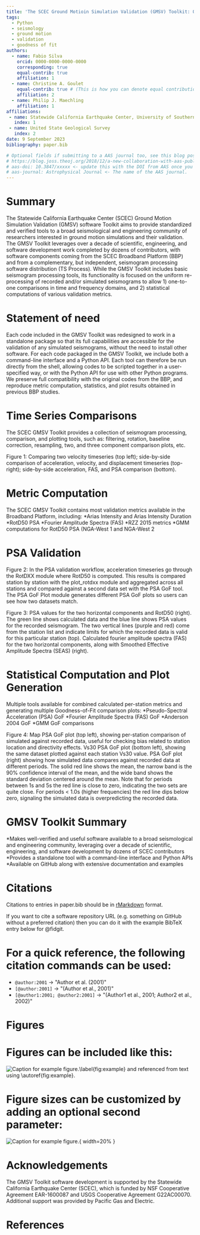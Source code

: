 ```yaml
---
title: 'The SCEC Ground Motioin Simulation Validation (GMSV) Toolkit: Open-Source Tools for Ground Motion Simulation Processing and Validation'
tags:
  - Python
  - seismology
  - ground motion
  - validation
  - goodness of fit
authors:
  - name: Fabio Silva
    orcid: 0000-0000-0000-0000
    corresponding: true
    equal-contrib: true
    affiliation: 1 
  - name: Christine A. Goulet
    equal-contrib: true # (This is how you can denote equal contributions between multiple authors)
    affiliation: 2
  - name: Philip J. Maechling
    affiliation: 1
affiliations:
 - name: Statewide California Earthquake Center, University of Southern California, USA
   index: 1
 - name: United State Geological Survey
   index: 2
date: 9 September 2023
bibliography: paper.bib

# Optional fields if submitting to a AAS journal too, see this blog post:
# https://blog.joss.theoj.org/2018/12/a-new-collaboration-with-aas-publishing
# aas-doi: 10.3847/xxxxx <- update this with the DOI from AAS once you know it.
# aas-journal: Astrophysical Journal <- The name of the AAS journal.
---
```


# Summary

The Statewide California Earthquake Center (SCEC) Ground Motion Simulation Validation (GMSV) software Toolkit aims to provide standardized and verified tools to a broad seismological and engineering community of researchers interested in ground motion simulations and their validation. The GMSV Toolkit leverages over a decade of scientific, engineering, and software development work completed by dozens of contributors, with software components coming from the SCEC Broadband Platform (BBP) and from a complementary, but independent, seismogram processing software distribution (TS Process). While the GMSV Toolkit includes basic seismogram processing tools, its functionality is focused on the uniform re-processing of recorded and/or simulated seismograms to allow 1) one-to-one comparisons in time and frequency domains, and 2) statistical computations of various validation metrics.

# Statement of need

Each code included in the GMSV Toolkit was redesigned to work in a standalone package so that its full capabilities are accessible for the validation of any simulated seismograms, without the need to install other software. For each code packaged in the GMSV Toolkit, we include both a command-line interface and a Python API. Each tool can therefore be run directly from the shell, allowing codes to be scripted together in a user-specified way, or with the Python API for use with other Python programs. We preserve full compatibility with the original codes from the BBP, and reproduce metric computation, statistics, and plot results obtained in previous BBP studies.

# Time Series Comparisons

The SCEC GMSV Toolkit provides a collection of seismogram processing, comparison, and plotting tools, such as: filtering, rotation, baseline correction, resampling, two, and three component comparison plots, etc.

Figure 1: Comparing two velocity timeseries (top left); side-by-side comparison of acceleration, velocity, and displacement timeseries (top-right); side-by-side acceleration, FAS, and PSA comparison (bottom).

# Metric Computation

The SCEC GMSV Toolkit contains most validation metrics available in the Broadband Platform, including:
*Arias Intensity and Arias Intensity Duration
*RotD50 PSA
*Fourier Amplitude Spectra (FAS)
*RZZ 2015 metrics
*GMM computations for RotD50 PSA (NGA-West 1 and NGA-West 2

# PSA Validation

Figure 2: In the PSA validation workflow, acceleration timeseries go through the RotDXX module where RotD50 is computed. This results is compared station by station with the plot_rotdxx module and aggregated across all stations and compared against a second data set with the PSA GoF tool. The PSA GoF Plot module generates different PSA GoF plots so users can see how two datasets match.

Figure 3: PSA values for the two horizontal components and RotD50 (right). The green line shows calculated data and the blue line shows PSA values for the recorded seismogram. The two vertical lines (purple and red) come from the station list and indicate limits for which the recorded data is valid for this particular station (top). Calculated fourier amplitude spectra (FAS) for the two horizontal components, along with Smoothed Effective Amplitude Spectra (SEAS) (right).

# Statistical Computation and Plot Generation

Multiple tools available for combined calculated per-station metrics and generating multiple Goodness-of-Fit comparison plots:
*Pseudo-Spectral Acceleration (PSA) GoF
*Fourier Amplitude Spectra (FAS) GoF
*Anderson 2004 GoF
*GMM GoF comparisons

Figure 4: Map PSA GoF plot (top left), showing per-station comparison of simulated against recorded data, useful for checking bias related to station location and directivity effects. Vs30 PSA GoF plot (bottom left), showing the same dataset plotted against each station Vs30 value. PSA GoF plot (right) showing how simulated data compares against recorded data at different periods. The solid red line shows the mean, the narrow band is the 90% confidence interval of the mean, and the wide band shows the standard deviation centered around the mean. Note that for periods between 1s and 5s the red line is close to zero, indicating the two sets are quite close. For periods < 1.0s (higher frequencies) the red line dips below zero, signaling the simulated data is overpredicting the recorded data.

# GMSV Toolkit Summary

*Makes well-verified and useful software available to a broad seismological and engineering community, leveraging over a decade of scientific, engineering, and software development by dozens of SCEC contributors 
*Provides a standalone tool with a command-line interface and Python APIs
*Available on GitHub along with extensive documentation and examples

# Citations

Citations to entries in paper.bib should be in
[rMarkdown](http://rmarkdown.rstudio.com/authoring_bibliographies_and_citations.html)
format.

If you want to cite a software repository URL (e.g. something on GitHub without a preferred
citation) then you can do it with the example BibTeX entry below for @fidgit.

# For a quick reference, the following citation commands can be used:
- `@author:2001`  ->  "Author et al. (2001)"
- `[@author:2001]` -> "(Author et al., 2001)"
- `[@author1:2001; @author2:2001]` -> "(Author1 et al., 2001; Author2 et al., 2002)"

# Figures

# Figures can be included like this:
![Caption for example figure.\label{fig:example}](figure.png)
and referenced from text using \autoref{fig:example}.

# Figure sizes can be customized by adding an optional second parameter:
![Caption for example figure.](figure.png){ width=20% }

# Acknowledgements

The GMSV Toolkit software development is supported by the Statewide California Earthquake Center (SCEC), which is funded by NSF Cooperative Agreement EAR-1600087 and USGS Cooperative Agreement G22AC00070. Additional support was provided by Pacific Gas and Electric.

# References 
